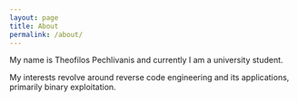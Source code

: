 ```yaml
---
layout: page
title: About
permalink: /about/
---
```


My name is Theofilos Pechlivanis and currently I am a university student.

My interests revolve around reverse code engineering and its applications, primarily binary exploitation.
